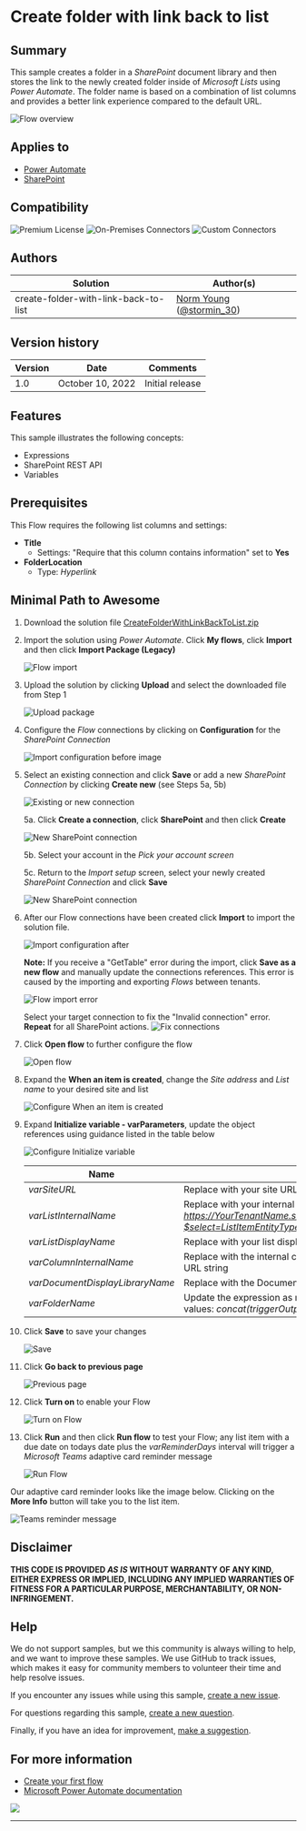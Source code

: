# Create folder with link back to list

## Summary

This sample creates a folder in a *SharePoint* document library and then stores the link to the newly created folder inside of *Microsoft Lists* using *Power Automate*. The folder name is based on a combination of list columns and provides a better link experience compared to the default URL.

![Flow overview](/create-folder-with-link-back-to-list/assets/flow-overview.png "Flow overview")


## Applies to

* [Power Automate](https://docs.microsoft.com/power-automate/)
* [SharePoint](https://learn.microsoft.com/en-us/sharepoint/)

## Compatibility

![Premium License](https://img.shields.io/badge/Premium%20License-Not%20Required-green.svg "Premium license not required")
![On-Premises Connectors](https://img.shields.io/badge/On--Premises%20Connectors-No-green.svg "Does not use on-premise connectors")
![Custom Connectors](https://img.shields.io/badge/Custom%20Connectors-Not%20Required-green.svg "Does not use custom connectors")


## Authors

Solution|Author(s)
--------|---------
create-folder-with-link-back-to-list | [Norm Young](https://github.com/nyoung30) ([@stormin_30](https://twitter.com/stormin_30))


## Version history

Version|Date|Comments
-------|----|--------
1.0|October 10, 2022|Initial release


## Features

This sample illustrates the following concepts:

* Expressions
* SharePoint REST API
* Variables


## Prerequisites

This Flow requires the following list columns and settings:
* **Title**
	* Settings: "Require that this column contains information" set to **Yes**
* **FolderLocation**
	* Type: *Hyperlink* 


## Minimal Path to Awesome

1. Download the solution file [CreateFolderWithLinkBackToList.zip](/create-folder-with-link-back-to-list/solution/CreateFolderWithLinkBackToList.zip)

2. Import the solution using *Power Automate*. Click **My flows**, click **Import** and then click **Import Package (Legacy)**

 	![Flow import](/create-folder-with-link-back-to-list/assets/flow-import.png "Flow import")

3. Upload the solution by clicking **Upload** and select the downloaded file from Step 1

	![Upload package](/create-folder-with-link-back-to-list/assets/upload-package.png "Upload package")

4. Configure the *Flow* connections by clicking on **Configuration** for the *SharePoint Connection*

 	![Import configuration before image](/create-folder-with-link-back-to-list/assets/import-configuration-before.png "Import configuration before image")

5. Select an existing connection and click **Save** or add a new *SharePoint Connection* by clicking **Create new** (see Steps 5a, 5b)

	![Existing or new connection](/create-folder-with-link-back-to-list/assets/existing-new-connection.png "Existing or new connection")

	5a. Click **Create a connection**, click **SharePoint** and then click **Create**

	![New SharePoint connection](/create-folder-with-link-back-to-list/assets/sharepoint-connection.png "New SharePoint connection")

	5b. Select your account in the *Pick your account screen*

	5c. Return to the *Import setup* screen, select your newly created *SharePoint Connection* and click **Save**

	![New SharePoint connection](/create-folder-with-link-back-to-list/assets/save-sharepoint-connection.png "New SharePoint connection")

6. After our Flow connections have been created click **Import** to import the solution file.

	![Import configuration after](/create-folder-with-link-back-to-list/assets/import-configuration-after.png "Import configuration after")

	**Note:** If you receive a "GetTable" error during the import, click **Save as a new flow** and manually update the connections references. This error is caused by the importing and exporting *Flows* between tenants.

	![Flow import error](/create-folder-with-link-back-to-list/assets/flow-import-error.png "Flow import error")
	
	Select your target connection to fix the "Invalid connection" error. **Repeat** for all SharePoint actions.
	![Fix connections](/create-folder-with-link-back-to-list/assets/flow-fix-connections.png "Fix connections")

7. Click **Open flow** to further configure the flow

	![Open flow](/create-folder-with-link-back-to-list/assets/open-flow.png "Open flow")
	
8. Expand the **When an item is created**, change the *Site address* and *List name* to your desired site and list 

	![Configure When an item is created](/create-folder-with-link-back-to-list/assets/when-an-item-is-created.png "Configure When an item is created")

9.  Expand **Initialize variable - varParameters**, update the object references using guidance listed in the table below

	![Configure Initialize variable](/create-folder-with-link-back-to-list/assets/initialize-variable.png "Configure Initialize variable")

	Name | Value
	---- | ------
	*varSiteURL* | Replace with your site URL
	*varListInternalName* | Replace with your internal list name; **Tip:** Use this API call in your web browser to obtain the internal list name: *https://YourTenantName.sharepoint.com/sites/YourSiteName/_api/Web/Lists/GetByTitle('YourListNameWithSpaces')?$select=ListItemEntityTypeFullName*
	*varListDisplayName* | Replace with your list display name
	*varColumnInternalName* | Replace with the internal column name; **Tip:** Use the list column settings to see the internal name at the end of the URL string
	*varDocumentDisplayLibraryName* | Replace with the Document Library display name.
	*varFolderName* | Update the expression as required; by default the expression concatenates the list ID column with the Title column values: *concat(triggerOutputs()?['body/ID'], '-', triggerOutputs()?['body/Title'])*


10. Click **Save** to save your changes

	![Save](/create-folder-with-link-back-to-list/assets/save.png "Save")

12. Click **Go back to previous page**

	![Previous page](/samples/teams-adaptive-card-reminders-from-lists/assets/previous-page.png "Previous page")

13. Click **Turn on** to enable your Flow

	![Turn on Flow](/samples/teams-adaptive-card-reminders-from-lists/assets/turn-on.png "Turn on Flow")

14. Click **Run** and then click **Run flow** to test your Flow; any list item with a due date on todays date plus the *varReminderDays* interval will trigger a *Microsoft Teams* adaptive card reminder message

	![Run Flow](/samples/teams-adaptive-card-reminders-from-lists/assets/run-flow.png "Run Flow")


Our adaptive card reminder looks like the image below. Clicking on the **More Info** button will take you to the list item. 

![Teams reminder message](/samples/teams-adaptive-card-reminders-from-lists/assets/teams-reminder.png "Teams reminder message")



## Disclaimer

**THIS CODE IS PROVIDED *AS IS* WITHOUT WARRANTY OF ANY KIND, EITHER EXPRESS OR IMPLIED, INCLUDING ANY IMPLIED WARRANTIES OF FITNESS FOR A PARTICULAR PURPOSE, MERCHANTABILITY, OR NON-INFRINGEMENT.**

## Help

We do not support samples, but we this community is always willing to help, and we want to improve these samples. We use GitHub to track issues, which makes it easy for  community members to volunteer their time and help resolve issues.

If you encounter any issues while using this sample, [create a new issue](https://github.com/pnp/powerautomate-samples/issues/new?assignees=&labels=Needs%3A+Triage+%3Amag%3A%2Ctype%3Abug-suspected&template=bug-report.yml&sample=YOURSAMPLENAME&authors=@YOURGITHUBUSERNAME&title=YOURSAMPLENAME%20-%20).

For questions regarding this sample, [create a new question](https://github.com/pnp/powerautomate-samples/issues/new?assignees=&labels=Needs%3A+Triage+%3Amag%3A%2Ctype%3Abug-suspected&template=question.yml&sample=YOURSAMPLENAME&authors=@YOURGITHUBUSERNAME&title=YOURSAMPLENAME%20-%20).

Finally, if you have an idea for improvement, [make a suggestion](https://github.com/pnp/powerautomate-samples/issues/new?assignees=&labels=Needs%3A+Triage+%3Amag%3A%2Ctype%3Abug-suspected&template=suggestion.yml&sample=YOURSAMPLENAME&authors=@YOURGITHUBUSERNAME&title=YOURSAMPLENAME%20-%20).

## For more information

- [Create your first flow](https://docs.microsoft.com/en-us/power-automate/getting-started#create-your-first-flow)
- [Microsoft Power Automate documentation](https://docs.microsoft.com/en-us/power-automate/)


<img src="https://telemetry.sharepointpnp.com/powerautomate-samples/samples/readme-template" />

---